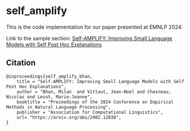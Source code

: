 # self_amplify
This is the code implementation for our paper presented at EMNLP 2024:

Link to the sample section: [Self-AMPLIFY: Improving Small Language Models with Self Post Hoc Explanations](https://arxiv.org/abs/2402.12038)

## Citation
```
@inproceedings{self_amplify_bhan,
    title = "Self-AMPLIFY: Improving Small Language Models with Self Post Hoc Explanations",
    author = "Bhan, Milan  and Vittaut, Jean-Noel and Chesneau, Nicolas and Lesot, Marie-Jeanne",
    booktitle = "Proceedings of the 2024 Conference on Empirical Methods in Natural Language Processing",
    publisher = "Association for Computational Linguistics",
    url= "https://arxiv.org/abs/2402.12038",
}
```
